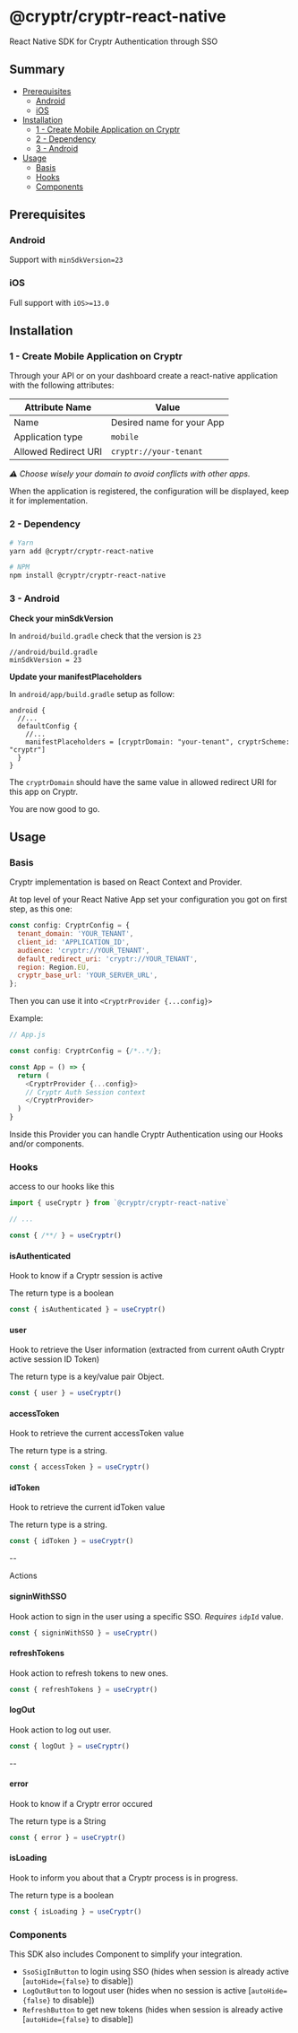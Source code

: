 # @cryptr/cryptr-react-native

React Native SDK for Cryptr Authentication through SSO

## Summary

  - [Prerequisites](#prerequisites)
    - [Android](#android)
    - [iOS](#ios)
  - [Installation](#installation)
    - [1 - Create Mobile Application on Cryptr](#1---create-mobile-application-on-cryptr)
    - [2 - Dependency](#2---dependency)
    - [3 - Android](#3---android)
  - [Usage](#usage)
    - [Basis](#basis)
    - [Hooks](#hooks)
    - [Components](#components)

## Prerequisites

### Android

Support with `minSdkVersion=23`

### iOS

Full support with `iOS>=13.0`

## Installation

### 1 - Create Mobile Application on Cryptr

Through your API or on your dashboard create a react-native application with the following attributes:

| Attribute Name | Value |
| --- | --- |
| Name | Desired name for your App |
| Application type | `mobile` |
| Allowed Redirect URI | `cryptr://your-tenant` |

*⚠️ Choose wisely your domain to avoid conflicts with other apps.*

When the application is registered, the configuration will be displayed, keep it for implementation.

### 2 - Dependency

```sh
# Yarn
yarn add @cryptr/cryptr-react-native

# NPM
npm install @cryptr/cryptr-react-native
```

### 3 - Android

**Check your minSdkVersion**

In `android/build.gradle` check that the version is `23`

```
//android/build.gradle
minSdkVersion = 23
```

**Update your manifestPlaceholders**

In `android/app/build.gradle` setup as follow:

```
android {
  //...
  defaultConfig {
    //...
    manifestPlaceholders = [cryptrDomain: "your-tenant", cryptrScheme: "cryptr"]
  }
}
```

The `cryptrDomain` should have the same value in allowed redirect URI for this app on Cryptr.

You are now good to go.

## Usage

### Basis

Cryptr implementation is based on React Context and Provider.

At top level of your React Native App set your configuration you got on first step, as this one:

```js
const config: CryptrConfig = {
  tenant_domain: 'YOUR_TENANT',
  client_id: 'APPLICATION_ID',
  audience: 'cryptr://YOUR_TENANT',
  default_redirect_uri: 'cryptr://YOUR_TENANT',
  region: Region.EU,
  cryptr_base_url: 'YOUR_SERVER_URL',
};
```

Then you can use it into `<CryptrProvider {...config}>`

Example:

```js
// App.js

const config: CryptrConfig = {/*..*/};

const App = () => {
  return (
    <CryptrProvider {...config}>
    // Cryptr Auth Session context
    </CryptrProvider>
  )
}
```

Inside this Provider you can handle Cryptr Authentication using our Hooks and/or components.

### Hooks

access to our hooks  like this

```js
import { useCryptr } from `@cryptr/cryptr-react-native`

// ...

const { /**/ } = useCryptr()
```

#### isAuthenticated

Hook to know if a Cryptr session is active

The return type is a boolean

```js
const { isAuthenticated } = useCryptr()
```

#### user

Hook to retrieve the User information (extracted from current oAuth Cryptr active session ID Token)

The return type is a key/value pair Object.

```js
const { user } = useCryptr()
```

#### accessToken

Hook to retrieve the current accessToken value

The return type is a string.

```js
const { accessToken } = useCryptr()
```

#### idToken

Hook to retrieve the current idToken value

The return type is a string.

```js
const { idToken } = useCryptr()
```

--

Actions

#### signinWithSSO

Hook action to sign in the user using a specific SSO.
*Requires* `idpId` value.



```js
const { signinWithSSO } = useCryptr()
```

#### refreshTokens

Hook action to refresh tokens to new ones.

```js
const { refreshTokens } = useCryptr()
```

#### logOut

Hook action to log out user.


```js
const { logOut } = useCryptr()
```

--

#### error

Hook to know if a Cryptr error occured

The return type is a String

```js
const { error } = useCryptr()
```

#### isLoading

Hook to inform you about that a Cryptr process is in progress.

The return type is a boolean

```js
const { isLoading } = useCryptr()
```

### Components

This SDK also includes Component to simplify your integration.

- `SsoSigInButton` to login using SSO (hides when session is already active [`autoHide={false}` to disable])
- `LogOutButton` to logout user (hides when no session is active [`autoHide={false}` to disable])
- `RefreshButton` to get new tokens (hides when session is already active [`autoHide={false}` to disable])
